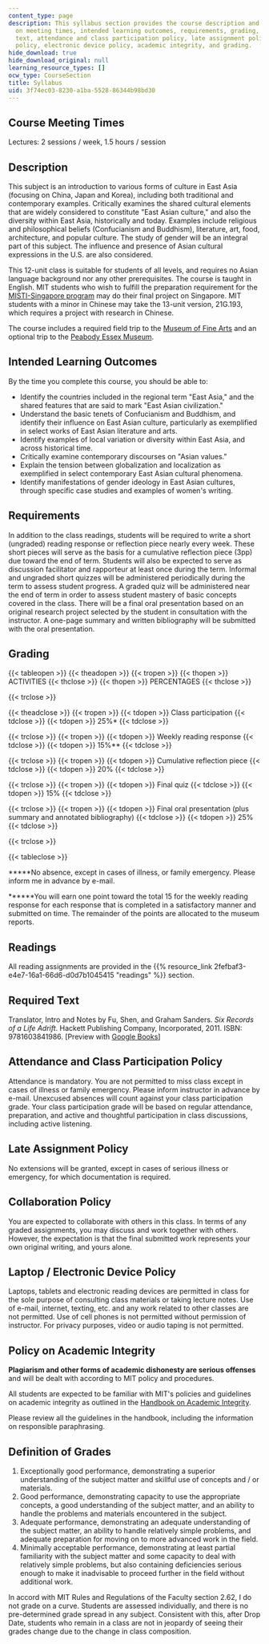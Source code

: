 ```yaml
---
content_type: page
description: This syllabus section provides the course description and information
  on meeting times, intended learning outcomes, requirements, grading, readings, required
  text, attendance and class participation policy, late assignment policy, collaboration
  policy, electronic device policy, academic integrity, and grading.
hide_download: true
hide_download_original: null
learning_resource_types: []
ocw_type: CourseSection
title: Syllabus
uid: 3f74ec03-8230-a1ba-5528-86344b98bd30
---
```


Course Meeting Times
--------------------

Lectures: 2 sessions / week, 1.5 hours / session

Description
-----------

This subject is an introduction to various forms of culture in East Asia (focusing on China, Japan and Korea), including both traditional and contemporary examples. Critically examines the shared cultural elements that are widely considered to constitute "East Asian culture," and also the diversity within East Asia, historically and today. Examples include religious and philosophical beliefs (Confucianism and Buddhism), literature, art, food, architecture, and popular culture. The study of gender will be an integral part of this subject. The influence and presence of Asian cultural expressions in the U.S. are also considered.

This 12-unit class is suitable for students of all levels, and requires no Asian language background nor any other prerequisites. The course is taught in English. MIT students who wish to fulfill the preparation requirement for the [MISTI-Singapore program](http://misti.mit.edu/student-programs/location/singapore) may do their final project on Singapore. MIT students with a minor in Chinese may take the 13-unit version, 21G.193, which requires a project with research in Chinese.

The course includes a required field trip to the [Museum of Fine Arts](http://www.mfa.org/) and an optional trip to the [Peabody Essex Museum](http://www.pem.org/visit/yin_yu_tang).

Intended Learning Outcomes
--------------------------

By the time you complete this course, you should be able to:

*   Identify the countries included in the regional term "East Asia," and the shared features that are said to mark "East Asian civilization."
*   Understand the basic tenets of Confucianism and Buddhism, and identify their influence on East Asian culture, particularly as exemplified in select works of East Asian literature and arts.
*   Identify examples of local variation or diversity within East Asia, and across historical time.
*   Critically examine contemporary discourses on "Asian values."
*   Explain the tension between globalization and localization as exemplified in select contemporary East Asian cultural phenomena.
*   Identify manifestations of gender ideology in East Asian cultures, through specific case studies and examples of women's writing.

Requirements
------------

In addition to the class readings, students will be required to write a short (ungraded) reading response or reflection piece nearly every week. These short pieces will serve as the basis for a cumulative reflection piece (3pp) due toward the end of term. Students will also be expected to serve as discussion facilitator and rapporteur at least once during the term. Informal and ungraded short quizzes will be administered periodically during the term to assess student progress. A graded quiz will be administered near the end of term in order to assess student mastery of basic concepts covered in the class. There will be a final oral presentation based on an original research project selected by the student in consultation with the instructor. A one-page summary and written bibliography will be submitted with the oral presentation.

Grading
-------

{{< tableopen >}}
{{< theadopen >}}
{{< tropen >}}
{{< thopen >}}
ACTIVITIES
{{< thclose >}}
{{< thopen >}}
PERCENTAGES
{{< thclose >}}

{{< trclose >}}

{{< theadclose >}}
{{< tropen >}}
{{< tdopen >}}
Class participation
{{< tdclose >}}
{{< tdopen >}}
25%\*
{{< tdclose >}}

{{< trclose >}}
{{< tropen >}}
{{< tdopen >}}
Weekly reading response
{{< tdclose >}}
{{< tdopen >}}
15%\*\*
{{< tdclose >}}

{{< trclose >}}
{{< tropen >}}
{{< tdopen >}}
Cumulative reflection piece
{{< tdclose >}}
{{< tdopen >}}
20%
{{< tdclose >}}

{{< trclose >}}
{{< tropen >}}
{{< tdopen >}}
Final quiz
{{< tdclose >}}
{{< tdopen >}}
15%
{{< tdclose >}}

{{< trclose >}}
{{< tropen >}}
{{< tdopen >}}
Final oral presentation (plus summary and annotated bibliography)
{{< tdclose >}}
{{< tdopen >}}
25%
{{< tdclose >}}

{{< trclose >}}

{{< tableclose >}}

**\***No absence, except in cases of illness, or family emergency. Please inform me in advance by e-mail.

**\*\***You will earn one point toward the total 15 for the weekly reading response for each response that is completed in a satisfactory manner and submitted on time. The remainder of the points are allocated to the museum reports.

Readings
--------

All reading assignments are provided in the {{% resource_link 2fefbaf3-e4e7-16a1-66d6-d0d7b1045415 "readings" %}} section.

Required Text
-------------

Translator, Intro and Notes by Fu, Shen, and Graham Sanders. _Six Records of a Life Adrift_. Hackett Publishing Company, Incorporated, 2011. ISBN: 9781603841986. \[Preview with [Google Books](http://books.google.com/books?id=VLIfSk_qQi8C&pg=PAfrontcover)\]

Attendance and Class Participation Policy
-----------------------------------------

Attendance is mandatory. You are not permitted to miss class except in cases of illness or family emergency. Please inform instructor in advance by e-mail. Unexcused absences will count against your class participation grade. Your class participation grade will be based on regular attendance, preparation, and active and thoughtful participation in class discussions, including active listening.

Late Assignment Policy
----------------------

No extensions will be granted, except in cases of serious illness or emergency, for which documentation is required.

Collaboration Policy
--------------------

You are expected to collaborate with others in this class. In terms of any graded assignments, you may discuss and work together with others. However, the expectation is that the final submitted work represents your own original writing, and yours alone.

Laptop / Electronic Device Policy
---------------------------------

Laptops, tablets and electronic reading devices are permitted in class for the sole purpose of consulting class materials or taking lecture notes. Use of e-mail, internet, texting, etc. and any work related to other classes are not permitted. Use of cell phones is not permitted without permission of instructor. For privacy purposes, video or audio taping is not permitted.

Policy on Academic Integrity
----------------------------

**Plagiarism and other forms of academic dishonesty are serious offenses** and will be dealt with according to MIT policy and procedures.

All students are expected to be familiar with MIT's policies and guidelines on academic integrity as outlined in the [Handbook on Academic Integrity](http://integrity.mit.edu/).

Please review all the guidelines in the handbook, including the information on responsible paraphrasing.

Definition of Grades
--------------------

1.  Exceptionally good performance, demonstrating a superior understanding of the subject matter and skillful use of concepts and / or materials.
2.  Good performance, demonstrating capacity to use the appropriate concepts, a good understanding of the subject matter, and an ability to handle the problems and materials encountered in the subject.
3.  Adequate performance, demonstrating an adequate understanding of the subject matter, an ability to handle relatively simple problems, and adequate preparation for moving on to more advanced work in the field.
4.  Minimally acceptable performance, demonstrating at least partial familiarity with the subject matter and some capacity to deal with relatively simple problems, but also containing deficiencies serious enough to make it inadvisable to proceed further in the field without additional work.

In accord with MIT Rules and Regulations of the Faculty section 2.62, I do not grade on a curve. Students are assessed individually, and there is no pre-determined grade spread in any subject. Consistent with this, after Drop Date, students who remain in a class are not in jeopardy of seeing their grades change due to the change in class composition.